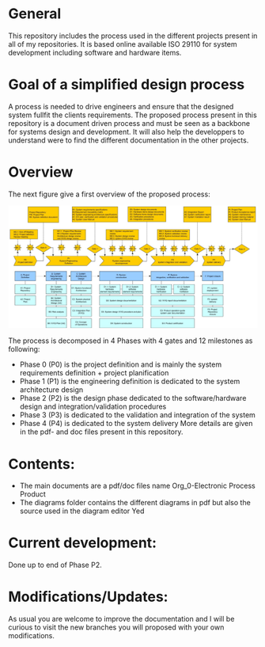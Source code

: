 # General
This repository includes the process used in the different projects present in all of my repositories.
It is based online available ISO 29110 for system development including software and hardware items.
# Goal of a simplified design process
A process is needed to drive engineers and ensure that the designed system fullfit the clients requirements.
The proposed process present in this repository is a document driven process and must be seen as a backbone for systems design and development.
It will also help the developpers to understand were to find the different documentation in the other projects.
# Overview
The next figure give a first overview of the proposed process:

<img src="https://github.com/LSchmerber/ISO-29110-Engineering-Process/blob/master/Process_Overview.JPG">

The process is decomposed in 4 Phases with 4 gates and 12 milestones as following:
- Phase 0 (P0) is the project definition and is mainly the system requirements definition + project planification
- Phase 1 (P1) is the engineering definition is dedicated to the system architecture design
- Phase 2 (P2) is the design phase dedicated to the software/hardware design and integration/validation procedures
- Phase 3 (P3) is dedicated to the validation and integration of the system
- Phase 4 (P4) is dedicated to the system delivery
More details are given in the pdf- and doc files present in this repository.

# Contents:
- The main documents are a pdf/doc files name Org_0-Electronic Process Product
- The diagrams folder contains the different diagrams in pdf but also the source used in the diagram editor Yed

# Current development:
Done up to end of Phase P2.

# Modifications/Updates:
As usual you are welcome to improve the documentation and I will be curious to visit the new branches you will proposed with your own modifications.
